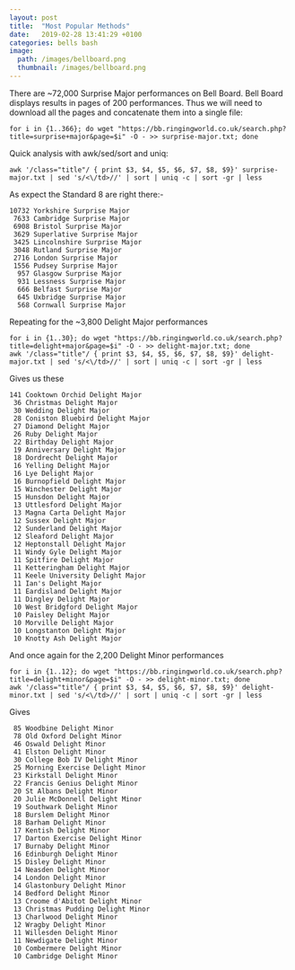 ```yaml
---
layout: post
title:  "Most Popular Methods"
date:   2019-02-28 13:41:29 +0100
categories: bells bash
image:
  path: /images/bellboard.png
  thumbnail: /images/bellboard.png
---
```

There are ~72,000 Surprise Major performances on Bell Board. Bell Board displays results in pages of 200 performances. Thus we will need to download all the pages and concatenate them into a single file:

    for i in {1..366}; do wget "https://bb.ringingworld.co.uk/search.php?title=surprise+major&page=$i" -O - >> surprise-major.txt; done

Quick analysis with awk/sed/sort and uniq:

    awk '/class="title"/ { print $3, $4, $5, $6, $7, $8, $9}' surprise-major.txt | sed 's/<\/td>//' | sort | uniq -c | sort -gr | less

As expect the Standard 8 are right there:-

    10732 Yorkshire Surprise Major
     7633 Cambridge Surprise Major
     6908 Bristol Surprise Major
     3629 Superlative Surprise Major
     3425 Lincolnshire Surprise Major
     3048 Rutland Surprise Major
     2716 London Surprise Major
     1556 Pudsey Surprise Major
      957 Glasgow Surprise Major
      931 Lessness Surprise Major
      666 Belfast Surprise Major
      645 Uxbridge Surprise Major
      568 Cornwall Surprise Major

Repeating for the ~3,800 Delight Major performances

    for i in {1..30}; do wget "https://bb.ringingworld.co.uk/search.php?title=delight+major&page=$i" -O - >> delight-major.txt; done
    awk '/class="title"/ { print $3, $4, $5, $6, $7, $8, $9}' delight-major.txt | sed 's/<\/td>//' | sort | uniq -c | sort -gr | less

Gives us these

    141 Cooktown Orchid Delight Major
     36 Christmas Delight Major
     30 Wedding Delight Major
     28 Coniston Bluebird Delight Major
     27 Diamond Delight Major
     26 Ruby Delight Major
     22 Birthday Delight Major
     19 Anniversary Delight Major
     18 Dordrecht Delight Major
     16 Yelling Delight Major
     16 Lye Delight Major
     16 Burnopfield Delight Major
     15 Winchester Delight Major
     15 Hunsdon Delight Major
     13 Uttlesford Delight Major
     13 Magna Carta Delight Major
     12 Sussex Delight Major
     12 Sunderland Delight Major
     12 Sleaford Delight Major
     12 Heptonstall Delight Major
     11 Windy Gyle Delight Major
     11 Spitfire Delight Major
     11 Ketteringham Delight Major
     11 Keele University Delight Major
     11 Ian's Delight Major
     11 Eardisland Delight Major
     11 Dingley Delight Major
     10 West Bridgford Delight Major
     10 Paisley Delight Major
     10 Morville Delight Major
     10 Longstanton Delight Major
     10 Knotty Ash Delight Major

And once again for the 2,200 Delight Minor performances

    for i in {1..12}; do wget "https://bb.ringingworld.co.uk/search.php?title=delight+minor&page=$i" -O - >> delight-minor.txt; done
    awk '/class="title"/ { print $3, $4, $5, $6, $7, $8, $9}' delight-minor.txt | sed 's/<\/td>//' | sort | uniq -c | sort -gr | less

Gives

     85 Woodbine Delight Minor
     78 Old Oxford Delight Minor
     46 Oswald Delight Minor
     41 Elston Delight Minor
     30 College Bob IV Delight Minor
     25 Morning Exercise Delight Minor
     23 Kirkstall Delight Minor
     22 Francis Genius Delight Minor
     20 St Albans Delight Minor
     20 Julie McDonnell Delight Minor
     19 Southwark Delight Minor
     18 Burslem Delight Minor
     18 Barham Delight Minor
     17 Kentish Delight Minor
     17 Darton Exercise Delight Minor
     17 Burnaby Delight Minor
     16 Edinburgh Delight Minor
     15 Disley Delight Minor
     14 Neasden Delight Minor
     14 London Delight Minor
     14 Glastonbury Delight Minor
     14 Bedford Delight Minor
     13 Croome d'Abitot Delight Minor
     13 Christmas Pudding Delight Minor
     13 Charlwood Delight Minor
     12 Wragby Delight Minor
     11 Willesden Delight Minor
     11 Newdigate Delight Minor
     10 Combermere Delight Minor
     10 Cambridge Delight Minor
